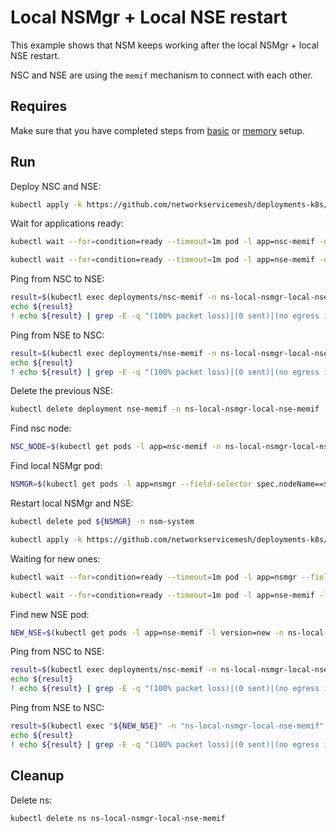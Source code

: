# Local NSMgr + Local NSE restart

This example shows that NSM keeps working after the local NSMgr + local NSE restart.

NSC and NSE are using the `memif` mechanism to connect with each other.

## Requires

Make sure that you have completed steps from [basic](../../basic) or [memory](../../memory) setup.

## Run

Deploy NSC and NSE:
```bash
kubectl apply -k https://github.com/networkservicemesh/deployments-k8s/examples/heal/local-nsmgr-local-nse-memif/nse-before-death?ref=f36a9607f92957e10c4afa41df5c4aaee9956174
```

Wait for applications ready:
```bash
kubectl wait --for=condition=ready --timeout=1m pod -l app=nsc-memif -n ns-local-nsmgr-local-nse-memif
```
```bash
kubectl wait --for=condition=ready --timeout=1m pod -l app=nse-memif -n ns-local-nsmgr-local-nse-memif
```

Ping from NSC to NSE:
```bash
result=$(kubectl exec deployments/nsc-memif -n ns-local-nsmgr-local-nse-memif -- vppctl ping 172.16.1.100 repeat 4)
echo ${result}
! echo ${result} | grep -E -q "(100% packet loss)|(0 sent)|(no egress interface)"
```

Ping from NSE to NSC:
```bash
result=$(kubectl exec deployments/nse-memif -n ns-local-nsmgr-local-nse-memif -- vppctl ping 172.16.1.101 repeat 4)
echo ${result}
! echo ${result} | grep -E -q "(100% packet loss)|(0 sent)|(no egress interface)"
```

Delete the previous NSE:
```bash
kubectl delete deployment nse-memif -n ns-local-nsmgr-local-nse-memif
```

Find nsc node:
```bash
NSC_NODE=$(kubectl get pods -l app=nsc-memif -n ns-local-nsmgr-local-nse-memif --template '{{range .items}}{{.spec.nodeName}}{{"\n"}}{{end}}')
```

Find local NSMgr pod:
```bash
NSMGR=$(kubectl get pods -l app=nsmgr --field-selector spec.nodeName==${NSC_NODE} -n nsm-system --template '{{range .items}}{{.metadata.name}}{{"\n"}}{{end}}')
```

Restart local NSMgr and NSE:
```bash
kubectl delete pod ${NSMGR} -n nsm-system
```
```bash
kubectl apply -k https://github.com/networkservicemesh/deployments-k8s/examples/heal/local-nsmgr-local-nse-memif/nse-after-death?ref=f36a9607f92957e10c4afa41df5c4aaee9956174
```

Waiting for new ones:
```bash
kubectl wait --for=condition=ready --timeout=1m pod -l app=nsmgr --field-selector spec.nodeName==${NSC_NODE} -n nsm-system
```
```bash
kubectl wait --for=condition=ready --timeout=1m pod -l app=nse-memif -l version=new -n ns-local-nsmgr-local-nse-memif
```

Find new NSE pod:
```bash
NEW_NSE=$(kubectl get pods -l app=nse-memif -l version=new -n ns-local-nsmgr-local-nse-memif --template '{{range .items}}{{.metadata.name}}{{"\n"}}{{end}}')
```

Ping from NSC to NSE:
```bash
result=$(kubectl exec deployments/nsc-memif -n ns-local-nsmgr-local-nse-memif -- vppctl ping 172.16.1.102 repeat 4)
echo ${result}
! echo ${result} | grep -E -q "(100% packet loss)|(0 sent)|(no egress interface)"
```

Ping from NSE to NSC:
```bash
result=$(kubectl exec "${NEW_NSE}" -n "ns-local-nsmgr-local-nse-memif" -- vppctl ping 172.16.1.103 repeat 4)
echo ${result}
! echo ${result} | grep -E -q "(100% packet loss)|(0 sent)|(no egress interface)"
```

## Cleanup

Delete ns:
```bash
kubectl delete ns ns-local-nsmgr-local-nse-memif
```
